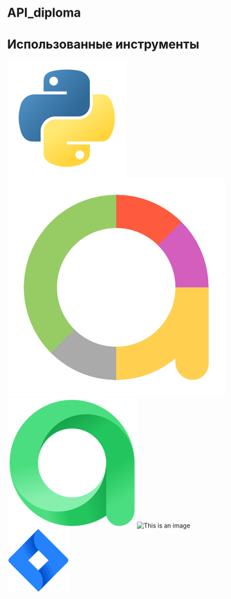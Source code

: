 # API_diploma
# Использованные инструменты
![This is an image](/resourses/python.svg)![This is an image](/resourses/allure.svg)![This is an image](/resourses/allure_testops.png)![This is an image](/resourses/jenkins.svgg)![This is an image](/resourses/jira_logo.png)
